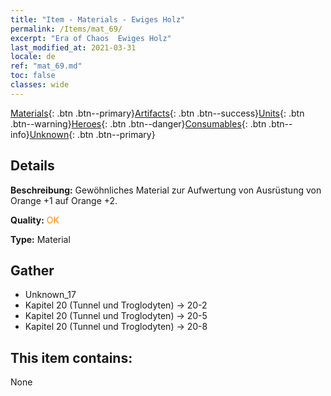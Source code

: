 ```yaml
---
title: "Item - Materials - Ewiges Holz"
permalink: /Items/mat_69/
excerpt: "Era of Chaos  Ewiges Holz"
last_modified_at: 2021-03-31
locale: de
ref: "mat_69.md"
toc: false
classes: wide
---
```

 [Materials](/de/Items/){: .btn .btn--primary}[Artifacts](/de/Items/Artifacts/){: .btn .btn--success}[Units](/de/Items/Units/){: .btn .btn--warning}[Heroes](/de/Items/Heroes/){: .btn .btn--danger}[Consumables](/de/Items/Consumables/){: .btn .btn--info}[Unknown](/de/Items/Unknown/){: .btn .btn--primary}

## Details
 **Beschreibung:** Gewöhnliches Material zur Aufwertung von Ausrüstung von Orange +1 auf Orange +2.

 **Quality:** <span style="color: #FF8C00">OK</span>

 **Type:** Material

## Gather

*    Unknown_17 
*    Kapitel 20 (Tunnel und Troglodyten) -> 20-2 
*    Kapitel 20 (Tunnel und Troglodyten) -> 20-5 
*    Kapitel 20 (Tunnel und Troglodyten) -> 20-8 

## This item contains:

  None

